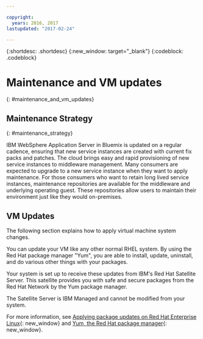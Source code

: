 ```yaml
---

copyright:
  years: 2016, 2017
lastupdated: "2017-02-24"

---
```


{:shortdesc: .shortdesc}
{:new_window: target="_blank"}
{:codeblock: .codeblock}

# Maintenance and VM updates
{: #maintenance_and_vm_updates}

## Maintenance Strategy
{: #maintenance_strategy}

IBM WebSphere Application Server in Bluemix is updated on a regular cadence, ensuring that new service instances are created with current fix packs and patches. The cloud brings easy and rapid provisioning of new service instances to middleware management. Many consumers are expected to upgrade to a new service instance when they want to apply maintenance. For those consumers who want to retain long lived service instances, maintenance repositories are available for the middleware and underlying operating guest. These repositories allow users to maintain their environment just like they would on-premises.

## VM Updates

The following section explains how to apply virtual machine system changes.

You can update your VM like any other normal RHEL system. By using the Red Hat package manager "Yum", you are able to install, update, uninstall, and do various other things with your packages.

Your system is set up to receive these updates from IBM's Red Hat Satellite Server. This satellite provides you with safe and secure packages from the Red Hat Network by the Yum package manager.

The Satellite Server is IBM Managed and cannot be modified from your system.

For more information, see [Applying package updates on Red Hat Enterprise Linux](https://access.redhat.com/articles/11258#rhel6){: new_window} and [Yum, the Red Hat package manager](https://access.redhat.com/documentation/en-US/Red_Hat_Enterprise_Linux/6/html/Deployment_Guide/ch-yum.html){: new_window}.
